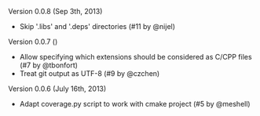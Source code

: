 Version 0.0.8 (Sep 3th, 2013)
  * Skip '.libs' and '.deps' directories (#11 by @nijel)

Version 0.0.7 ()
  * Allow specifying which extensions should be considered as C/CPP files (#7 by @tbonfort)
  * Treat git output as UTF-8 (#9 by @czchen)

Version 0.0.6 (July 16th, 2013)
  * Adapt coverage.py script to work with cmake project (#5 by @meshell)
